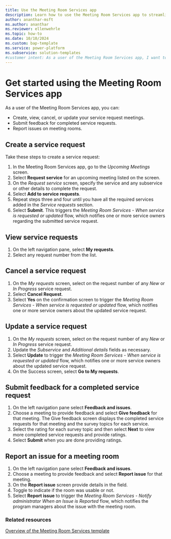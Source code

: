 ```yaml
---
title: Use the Meeting Room Services app
description: Learn how to use the Meeting Room Services app to streamline and automate the meeting room services process.
author: ananthar-msft
ms.author: ananthar
ms.reviewer: ellenwehrle
ms.topic: how-to
ms.date: 10/10/2024
ms.custom: bap-template
ms.service: power-platform
ms.subservice: solution-templates
#customer intent: As a user of the Meeting Room Services app, I want to create and manage meeting room service requests so that my meetings have the necessary resources to run well.
---
```

# Get started using the Meeting Room Services app

As a user of the Meeting Room Services app, you can:

- Create, view, cancel, or update your service request meetings.
- Submit feedback for completed service requests.
- Report issues on meeting rooms.

## Create a service request

Take these steps to create a service request:

1. In the Meeting Room Services app, go to the *Upcoming Meetings* screen.
1. Select **Request service** for an upcoming meeting listed on the screen.
1. On the *Request service* screen, specify the service and any subservice or other details to complete the request.
1. Select **Add to service requests**.
1. Repeat steps three and four until you have all the required services added in the *Service requests* section.
1. Select **Submit**. This triggers the *Meeting Room Services - When service is requested or updated* flow, which notifies one or more service owners regarding the submitted service request.

## View service requests

1. On the left navigation pane, select **My requests**.
1. Select any request number from the list.

## Cancel a service request

1. On the *My requests* screen, select on the request number of any *New* or *In Progress* service request.
1. Select **Cancel Request**.
1. Select **Yes** on the confirmation screen to trigger the *Meeting Room Services - When service is requested or updated* flow, which notifies one or more service owners about the updated service request.

## Update a service request

1. On the *My requests* screen, select on the request number of any *New* or *In Progress* service request.
1. Update the *Subservice* and *Additional details* fields as necessary.
1. Select **Update** to trigger the *Meeting Room Services - When service is requested or updated* flow, which notifies one or more service owners about the updated service request.
1. On the Success screen, select **Go to My requests**.

## Submit feedback for a completed service request

1. On the left navigation pane select **Feedback and issues**.
1. Choose a meeting to provide feedback and select **Give feedback** for that meeting. The Give feedback screen displays the completed service requests for that meeting and the survey topics for each service.
1. Select the rating for each survey topic and then select **Next** to view more completed service requests and provide ratings.
1. Select **Submit** when you are done providing ratings.

## Report an issue for a meeting room

1. On the left navigation pane select **Feedback and issues**.
1. Choose a meeting to provide feedback and select **Report issue** for that meeting.
1. On the **Report issue** screen provide details in the field.
1. Toggle to indicate if the room was usable or not.
1. Select **Report issue** to trigger the *Meeting Room Services - Notify administrator When an Issue is Reported* flow, which notifies the program managers about the issue with the meeting room.

### Related resources

[Overview of the Meeting Room Services template](overview.md)
